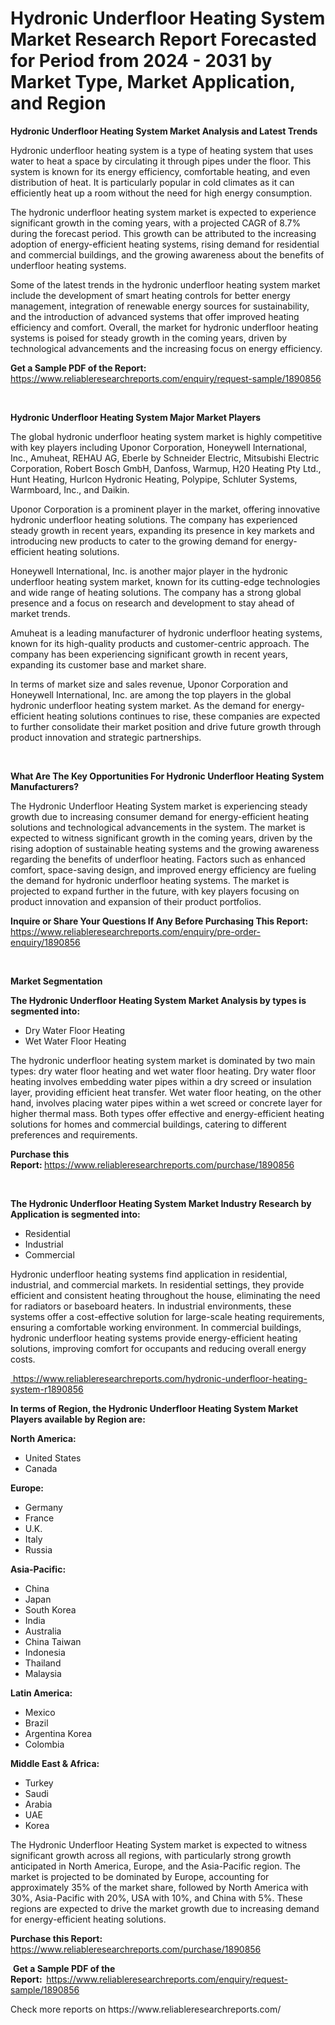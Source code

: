 <p><h1>Hydronic Underfloor Heating System Market Research Report Forecasted for Period from 2024 -  2031 by Market Type, Market Application, and Region</h1></p><p><strong>Hydronic Underfloor Heating System Market Analysis and Latest Trends</strong></p>
<p><p>Hydronic underfloor heating system is a type of heating system that uses water to heat a space by circulating it through pipes under the floor. This system is known for its energy efficiency, comfortable heating, and even distribution of heat. It is particularly popular in cold climates as it can efficiently heat up a room without the need for high energy consumption.</p><p>The hydronic underfloor heating system market is expected to experience significant growth in the coming years, with a projected CAGR of 8.7% during the forecast period. This growth can be attributed to the increasing adoption of energy-efficient heating systems, rising demand for residential and commercial buildings, and the growing awareness about the benefits of underfloor heating systems.</p><p>Some of the latest trends in the hydronic underfloor heating system market include the development of smart heating controls for better energy management, integration of renewable energy sources for sustainability, and the introduction of advanced systems that offer improved heating efficiency and comfort. Overall, the market for hydronic underfloor heating systems is poised for steady growth in the coming years, driven by technological advancements and the increasing focus on energy efficiency.</p></p>
<p><strong>Get a Sample PDF of the Report:&nbsp;</strong> <a href="https://www.reliableresearchreports.com/enquiry/request-sample/1890856">https://www.reliableresearchreports.com/enquiry/request-sample/1890856</a></p>
<p>&nbsp;</p>
<p><strong>Hydronic Underfloor Heating System Major Market Players</strong></p>
<p><p>The global hydronic underfloor heating system market is highly competitive with key players including Uponor Corporation, Honeywell International, Inc., Amuheat, REHAU AG, Eberle by Schneider Electric, Mitsubishi Electric Corporation, Robert Bosch GmbH, Danfoss, Warmup, H20 Heating Pty Ltd., Hunt Heating, Hurlcon Hydronic Heating, Polypipe, Schluter Systems, Warmboard, Inc., and Daikin.</p><p>Uponor Corporation is a prominent player in the market, offering innovative hydronic underfloor heating solutions. The company has experienced steady growth in recent years, expanding its presence in key markets and introducing new products to cater to the growing demand for energy-efficient heating solutions.</p><p>Honeywell International, Inc. is another major player in the hydronic underfloor heating system market, known for its cutting-edge technologies and wide range of heating solutions. The company has a strong global presence and a focus on research and development to stay ahead of market trends.</p><p>Amuheat is a leading manufacturer of hydronic underfloor heating systems, known for its high-quality products and customer-centric approach. The company has been experiencing significant growth in recent years, expanding its customer base and market share.</p><p>In terms of market size and sales revenue, Uponor Corporation and Honeywell International, Inc. are among the top players in the global hydronic underfloor heating system market. As the demand for energy-efficient heating solutions continues to rise, these companies are expected to further consolidate their market position and drive future growth through product innovation and strategic partnerships.</p></p>
<p>&nbsp;</p>
<p><strong>What Are The Key Opportunities For Hydronic Underfloor Heating System Manufacturers?</strong></p>
<p><p>The Hydronic Underfloor Heating System market is experiencing steady growth due to increasing consumer demand for energy-efficient heating solutions and technological advancements in the system. The market is expected to witness significant growth in the coming years, driven by the rising adoption of sustainable heating systems and the growing awareness regarding the benefits of underfloor heating. Factors such as enhanced comfort, space-saving design, and improved energy efficiency are fueling the demand for hydronic underfloor heating systems. The market is projected to expand further in the future, with key players focusing on product innovation and expansion of their product portfolios.</p></p>
<p><strong>Inquire or Share Your Questions If Any Before Purchasing This Report:</strong> <a href="https://www.reliableresearchreports.com/enquiry/pre-order-enquiry/1890856">https://www.reliableresearchreports.com/enquiry/pre-order-enquiry/1890856</a></p>
<p>&nbsp;</p>
<p><strong>Market Segmentation</strong></p>
<p><strong>The Hydronic Underfloor Heating System Market Analysis by types is segmented into:</strong></p>
<p><ul><li>Dry Water Floor Heating</li><li>Wet Water Floor Heating</li></ul></p>
<p><p>The hydronic underfloor heating system market is dominated by two main types: dry water floor heating and wet water floor heating. Dry water floor heating involves embedding water pipes within a dry screed or insulation layer, providing efficient heat transfer. Wet water floor heating, on the other hand, involves placing water pipes within a wet screed or concrete layer for higher thermal mass. Both types offer effective and energy-efficient heating solutions for homes and commercial buildings, catering to different preferences and requirements.</p></p>
<p><strong>Purchase this Report:&nbsp;</strong><a href="https://www.reliableresearchreports.com/purchase/1890856">https://www.reliableresearchreports.com/purchase/1890856</a></p>
<p>&nbsp;</p>
<p><strong>The Hydronic Underfloor Heating System Market Industry Research by Application is segmented into:</strong></p>
<p><ul><li>Residential</li><li>Industrial</li><li>Commercial</li></ul></p>
<p><p>Hydronic underfloor heating systems find application in residential, industrial, and commercial markets. In residential settings, they provide efficient and consistent heating throughout the house, eliminating the need for radiators or baseboard heaters. In industrial environments, these systems offer a cost-effective solution for large-scale heating requirements, ensuring a comfortable working environment. In commercial buildings, hydronic underfloor heating systems provide energy-efficient heating solutions, improving comfort for occupants and reducing overall energy costs.</p></p>
<p><a href="https://www.reliableresearchreports.com/hydronic-underfloor-heating-system-r1890856">&nbsp;https://www.reliableresearchreports.com/hydronic-underfloor-heating-system-r1890856</a></p>
<p><strong>In terms of Region, the Hydronic Underfloor Heating System Market Players available by Region are:</strong></p>
<p>
    <p> <strong> North America: </strong>
        <ul>
            <li>United States</li>
            <li>Canada</li>
        </ul>
        </p> 
    <p> <strong> Europe: </strong>
        <ul>
            <li>Germany</li>
            <li>France</li>
            <li>U.K.</li>
            <li>Italy</li>
            <li>Russia</li>
        </ul>
        </p> 
    <p> <strong> Asia-Pacific: </strong>
        <ul>
            <li>China</li>
            <li>Japan</li>
            <li>South Korea</li>
            <li>India</li>
            <li>Australia</li>
            <li>China Taiwan</li>
            <li>Indonesia</li>
            <li>Thailand</li>
            <li>Malaysia</li>
        </ul>
        </p> 
    <p> <strong> Latin America: </strong>
        <ul>
            <li>Mexico</li>
            <li>Brazil</li>
            <li>Argentina Korea</li>
            <li>Colombia</li>
        </ul>
        </p> 
    <p> <strong> Middle East & Africa: </strong>
        <ul>
            <li>Turkey</li>
            <li>Saudi</li>
            <li>Arabia</li>
            <li>UAE</li>
            <li>Korea</li>
        </ul>
    </p>
    </p>
<p><p>The Hydronic Underfloor Heating System market is expected to witness significant growth across all regions, with particularly strong growth anticipated in North America, Europe, and the Asia-Pacific region. The market is projected to be dominated by Europe, accounting for approximately 35% of the market share, followed by North America with 30%, Asia-Pacific with 20%, USA with 10%, and China with 5%. These regions are expected to drive the market growth due to increasing demand for energy-efficient heating solutions.</p></p>
<p><strong>Purchase this Report: </strong><a href="https://www.reliableresearchreports.com/purchase/1890856">https://www.reliableresearchreports.com/purchase/1890856</a></p>
<p>&nbsp;<strong>Get a Sample PDF of the Report:&nbsp;&nbsp;</strong><a href="https://www.reliableresearchreports.com/enquiry/request-sample/1890856">https://www.reliableresearchreports.com/enquiry/request-sample/1890856</a></p>
<p><strong></strong></p>
<p>Check more reports on https://www.reliableresearchreports.com/</p>